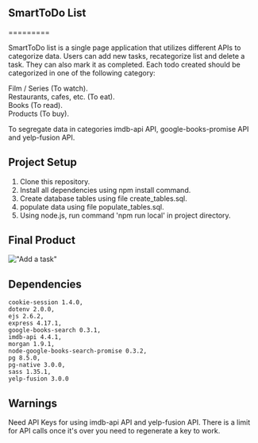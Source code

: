 ## SmartToDo List

=========

SmartToDo list is a single page application that utilizes different APIs to categorize data. Users can add new tasks, recategorize list and delete a task. They can also mark it as completed.
Each todo created should be categorized in one of the following category:

Film / Series (To watch).  
Restaurants, cafes, etc. (To eat).  
Books (To read).  
Products (To buy).  

To segregate data in categories imdb-api API, google-books-promise API and yelp-fusion API.
## Project Setup

1. Clone this repository.  
2. Install all dependencies using npm install command.  
3. Create database tables using file create_tables.sql.  
4. populate data using file populate_tables.sql.  
5. Using node.js, run command 'npm run local' in project directory.  

## Final Product
!["Add a task"](https://github.com/halyosyx/Smart-To-do/blob/master/docs/ezgif-4-1d778d97348b.gif)
## Dependencies

    cookie-session 1.4.0,
    dotenv 2.0.0,
    ejs 2.6.2,
    express 4.17.1,
    google-books-search 0.3.1,
    imdb-api 4.4.1,
    morgan 1.9.1,
    node-google-books-search-promise 0.3.2,
    pg 8.5.0,
    pg-native 3.0.0,
    sass 1.35.1,
    yelp-fusion 3.0.0

## Warnings
Need API Keys for using imdb-api API and yelp-fusion API.
There is a limit for API calls once it's over you need to regenerate a key to work.

